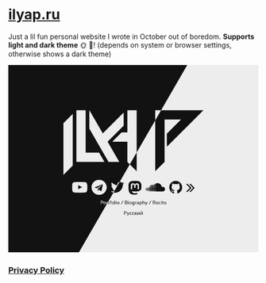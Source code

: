 # [ilyap.ru](https://ilyap.ru)

Just a lil fun personal website I wrote in October out of boredom. **Supports light and dark theme** :sun_with_face: :crescent_moon:! (depends on system or browser settings, otherwise shows a dark theme)

![Preview](assets/ss1.png)

### [Privacy Policy](privacy.md)